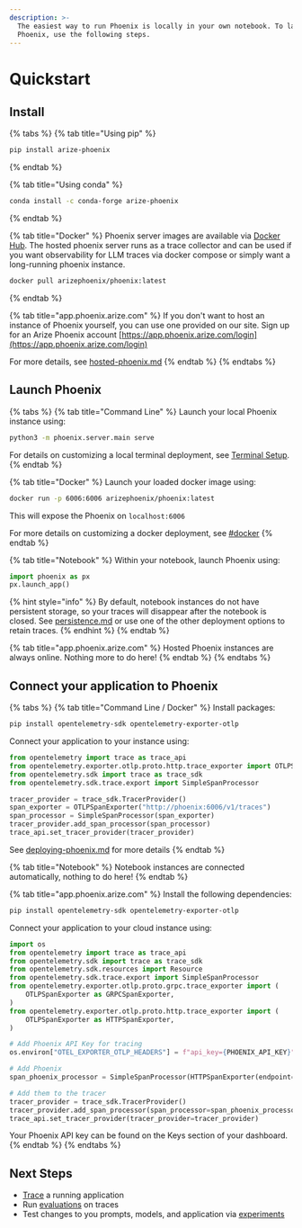 ```yaml
---
description: >-
  The easiest way to run Phoenix is locally in your own notebook. To launch
  Phoenix, use the following steps.
---
```


# Quickstart

## Install

{% tabs %}
{% tab title="Using pip" %}
```bash
pip install arize-phoenix
```
{% endtab %}

{% tab title="Using conda" %}
```bash
conda install -c conda-forge arize-phoenix
```
{% endtab %}

{% tab title="Docker" %}
Phoenix server images are available via [Docker Hub](https://hub.docker.com/r/arizephoenix/phoenix). The hosted phoenix server runs as a trace collector and can be used if you want observability for LLM traces via docker compose or simply want a long-running phoenix instance.

```bash
docker pull arizephoenix/phoenix:latest
```
{% endtab %}

{% tab title="app.phoenix.arize.com" %}
If you don't want to host an instance of Phoenix yourself, you can use one provided on our site. Sign up for an Arize Phoenix account [https://app.phoenix.arize.com/login](https://app.phoenix.arize.com/login)

For more details, see [hosted-phoenix.md](hosted-phoenix.md "mention")
{% endtab %}
{% endtabs %}

## Launch Phoenix

{% tabs %}
{% tab title="Command Line" %}
Launch your local Phoenix instance using:

```bash
python3 -m phoenix.server.main serve
```

For details on customizing a local terminal deployment, see [Terminal Setup](https://docs.arize.com/phoenix/setup/environments#terminal).
{% endtab %}

{% tab title="Docker" %}
Launch your loaded docker image using:

```bash
docker run -p 6006:6006 arizephoenix/phoenix:latest
```

This will expose the Phoenix on `localhost:6006`

For more details on customizing a docker deployment, see [#docker](quickstart.md#docker "mention")
{% endtab %}

{% tab title="Notebook" %}
Within your notebook, launch Phoenix using:

```python
import phoenix as px
px.launch_app()
```

{% hint style="info" %}
By default, notebook instances do not have persistent storage, so your traces will disappear after the notebook is closed. See [persistence.md](deployment/persistence.md "mention") or use one of the other deployment options to retain traces.
{% endhint %}
{% endtab %}

{% tab title="app.phoenix.arize.com" %}
Hosted Phoenix instances are always online. Nothing more to do here!
{% endtab %}
{% endtabs %}

## Connect your application to Phoenix

{% tabs %}
{% tab title="Command Line / Docker" %}
Install packages:

```bash
pip install opentelemetry-sdk opentelemetry-exporter-otlp
```

Connect your application to your instance using:

```python
from opentelemetry import trace as trace_api
from opentelemetry.exporter.otlp.proto.http.trace_exporter import OTLPSpanExporter
from opentelemetry.sdk import trace as trace_sdk
from opentelemetry.sdk.trace.export import SimpleSpanProcessor

tracer_provider = trace_sdk.TracerProvider()
span_exporter = OTLPSpanExporter("http://phoenix:6006/v1/traces")
span_processor = SimpleSpanProcessor(span_exporter)
tracer_provider.add_span_processor(span_processor)
trace_api.set_tracer_provider(tracer_provider)
```

See [deploying-phoenix.md](deployment/deploying-phoenix.md "mention") for more details
{% endtab %}

{% tab title="Notebook" %}
Notebook instances are connected automatically, nothing to do here!
{% endtab %}

{% tab title="app.phoenix.arize.com" %}
Install the following dependencies:

```bash
pip install opentelemetry-sdk opentelemetry-exporter-otlp
```

Connect your application to your cloud instance using:

```python
import os
from opentelemetry import trace as trace_api
from opentelemetry.sdk import trace as trace_sdk
from opentelemetry.sdk.resources import Resource
from opentelemetry.sdk.trace.export import SimpleSpanProcessor
from opentelemetry.exporter.otlp.proto.grpc.trace_exporter import (
    OTLPSpanExporter as GRPCSpanExporter,
)
from opentelemetry.exporter.otlp.proto.http.trace_exporter import (
    OTLPSpanExporter as HTTPSpanExporter,
)

# Add Phoenix API Key for tracing
os.environ["OTEL_EXPORTER_OTLP_HEADERS"] = f"api_key={PHOENIX_API_KEY}"

# Add Phoenix
span_phoenix_processor = SimpleSpanProcessor(HTTPSpanExporter(endpoint="https://app.phoenix.arize.com/v1/traces"))

# Add them to the tracer
tracer_provider = trace_sdk.TracerProvider()
tracer_provider.add_span_processor(span_processor=span_phoenix_processor)
trace_api.set_tracer_provider(tracer_provider=tracer_provider)
```

Your Phoenix API key can be found on the Keys section of your dashboard.
{% endtab %}
{% endtabs %}

## Next Steps

* [Trace](tracing/quckstart-tracing.md) a running application
* Run [evaluations](quickstart/evals.md) on traces
* Test changes to you prompts, models, and application via [experiments](datasets-and-experiments/how-to-experiments/run-experiments.md)
